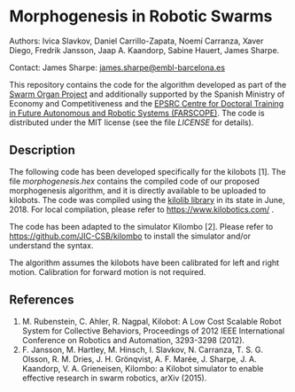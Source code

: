 # Morphogenesis in Robotic Swarms

Authors: Ivica Slavkov, Daniel Carrillo-Zapata, Noemí Carranza, Xaver Diego, Fredrik Jansson, Jaap A. Kaandorp, Sabine Hauert, James Sharpe.

Contact: James Sharpe: james.sharpe@embl-barcelona.es 

This repository contains the code for the algorithm developed as part of the [Swarm Organ Project](http://www.swarm-organ.eu/) and additionally supported by the Spanish Ministry of Economy and Competitiveness and the [EPSRC Centre for Doctoral Training in Future Autonomous and Robotic Systems (FARSCOPE)](http://farscope.bris.ac.uk/). The code is distributed under the MIT license (see the file *LICENSE* for details).



## Description

The following code has been developed specifically for the kilobots [1]. The file *morphogenesis.hex* contains the compiled code of our proposed morphogenesis algorithm, and it is directly available to be uploaded to kilobots. The code was compiled using the [kilolib library](https://github.com/acornejo/kilolib) in its state in June, 2018. For local compilation, please refer to https://www.kilobotics.com/ .

The code has been adapted to the simulator Kilombo [2]. Please refer to https://github.com/JIC-CSB/kilombo to install the simulator and/or understand the syntax.

The algorithm assumes the kilobots have been calibrated for left and right motion. Calibration for forward motion is not required.


## References
1. M. Rubenstein, C. Ahler, R. Nagpal, Kilobot: A Low Cost Scalable Robot System for Collective Behaviors, Proceedings of 2012 IEEE International Conference on Robotics and Automation, 3293-3298 (2012).
1. F. Jansson, M. Hartley, M. Hinsch, I. Slavkov, N. Carranza, T. S. G. Olsson, R. M. Dries, J. H. Grönqvist, A. F. Marée, J. Sharpe, J. A. Kaandorp, V. A. Grieneisen, Kilombo: a Kilobot simulator to enable effective research in swarm robotics, arXiv (2015).
